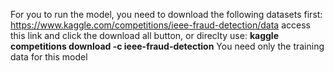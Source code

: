 For you to run the model, you need to download the following datasets first:
https://www.kaggle.com/competitions/ieee-fraud-detection/data access this link and click the download all button, or direclty use:
**kaggle competitions download -c ieee-fraud-detection**
You need only the training data for this model 
